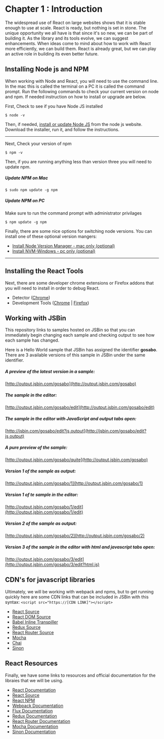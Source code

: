 Chapter 1 : Introduction
==================
The widespread use of React on large websites shows that it is stable enough to use at scale. React is ready, 
but nothing is set in stone. The unique opportunity we all have is that since it's so new, we can be part of building it. 
As the library and its tools evolve, we can suggest enhancements. When ideas come to mind about how to work with 
React more efficiently, we can build them. React is already great, but we can play an active role in building 
its even better future.


Installing Node js and NPM
--------------------
When working with Node and React, you will need to use the command line. In the mac this is called the terminal on a PC 
it is called the command prompt. Run the following commands to check your current version on node and npm. If needed
instruction on how to install or upgrade are below.

First, Check to see if you have Node JS installed
```
$ node -v
```

Then, if needed, [install or update Node JS](https://nodejs.org/en/) from the node js website. Download the installer, 
run it, and follow the instructions.

--------------------------------

Next, Check your version of npm 
```
$ npm -v
```

Then, if you are running anything less than version three you will need to update npm.

##### Update NPM on Mac
```
$ sudo npm update -g npm 
```

##### Update NPM on PC
Make sure to run the command prompt with administrator privilages
```
$ npm update -g npm
```

Finally, there are some nice options for switching node versions. You can install one of these optional version mangers:

* [Install Node Version Manager - mac only (optional)](https://github.com/creationix/nvm)
* [Install NVM-Windows - pc only (optional)](https://github.com/coreybutler/nvm-windows)

--------------------------------

Installing the React Tools
--------------------------------
Next, there are some developer chrome extensions or Firefox addons that you will need to install in order to debug React.

* Detector ([Chrome](https://chrome.google.com/webstore/detail/react-detector/jaaklebbenondhkanegppccanebkdjlh?hl=en-US))
* Development Tools ([Chrome](https://chrome.google.com/webstore/detail/react-developer-tools/fmkadmapgofadopljbjfkapdkoienihi?hl=en) | 
[Firefox](https://addons.mozilla.org/en-US/firefox/addon/react-devtools/))

Working with JSBin
--------------------------------
This repository links to samples hosted on JSBin so that you can immediately begin changing each sample and checking
output to see how each sample has changed. 

Here is a Hello World sample that JSBin has assigned the identifier __gosabo__. There are 3 available versions of this 
sample in JSBin under the same identifier.

##### A preview of the latest version in a sample: 
[http://output.jsbin.com/gosabo](http://output.jsbin.com/gosabo)
##### The sample in the editor: 
[http://output.jsbin.com/gosabo/edit](http://output.jsbin.com/gosabo/edit)
##### The sample in the editor with JavaScript and output tabs open: 
[http://jsbin.com/gosabo/edit?js,output](http://jsbin.com/gosabo/edit?js,output)
##### A pure preview of the sample: 
[http://output.jsbin.com/gosabo/quite](http://output.jsbin.com/gosabo)
##### Version 1 of the sample as output: 
[http://output.jsbin.com/gosabo/1](http://output.jsbin.com/gosabo/1)
##### Version 1 of te sample in the editor: 
[http://output.jsbin.com/gosabo/1/edit](http://output.jsbin.com/gosabo/1/edit)
##### Version 2 of the sample as output: 
[http://output.jsbin.com/gosabo/2](http://output.jsbin.com/gosabo/2)
##### Version 3 of the sample in the editor with html and javascript tabs open: 
[http://output.jsbin.com/gosabo/3/edit](http://output.jsbin.com/gosabo/3/edit?html,js)

CDN's for javascript libraries
--------------------------------
Ultimately, we will be working with webpack and npms, but to get running quickly here are some CDN links that 
can be included in JSBin with this syntax: `<script src="https://[CDN LINK]"></script>`

* [React Source](https://fb.me/react-with-addons-15.1.0.js)
* [React DOM Source](https://fb.me/react-dom-15.1.0.js)
* [Babel Inline Transpiller](https://cdnjs.cloudflare.com/ajax/libs/babel-core/5.8.23/browser.js)
* [Redux Source](https://cdnjs.cloudflare.com/ajax/libs/redux/3.5.2/redux.min.js)
* [React Router Source](https://cdnjs.cloudflare.com/ajax/libs/react-router/2.6.0/ReactRouter.min.js)
* [Mocha](https://cdnjs.cloudflare.com/ajax/libs/mocha/3.0.0-1/mocha.min.js)
* [Chai](https://cdnjs.cloudflare.com/ajax/libs/chai/3.5.0/chai.min.js)
* [Sinon](https://cdnjs.cloudflare.com/ajax/libs/sinon.js/1.15.4/sinon.min.js)

React Resources
--------------------------------
Finally, we have some links to resources and official documentation for the libraies that we will be using.

* [React Documentation](https://facebook.github.io/react/index.html)
* [React Source](https://github.com/facebook/react)
* [React NPM](https://www.npmjs.com/package/react)
* [Webpack Documentation](https://webpack.github.io/docs/)
* [Flux Documentation](https://facebook.github.io/flux/docs/overview.html)
* [Redux Documentation](http://redux.js.org/index.html)
* [React Router Documentation](https://github.com/reactjs/react-router/tree/master/docs)
* [Mocha Documentation](https://mochajs.org/)
* [Sinon Documentation](http://sinonjs.org/)